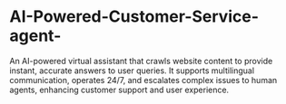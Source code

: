 # AI-Powered-Customer-Service-agent-
An AI-powered virtual assistant that crawls website content to provide instant, accurate answers to user queries. It supports multilingual communication, operates 24/7, and escalates complex issues to human agents, enhancing customer support and user experience.
